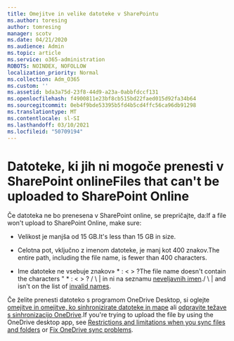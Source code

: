 ```yaml
---
title: Omejitve in velike datoteke v SharePointu
ms.author: toresing
author: tomresing
manager: scotv
ms.date: 04/21/2020
ms.audience: Admin
ms.topic: article
ms.service: o365-administration
ROBOTS: NOINDEX, NOFOLLOW
localization_priority: Normal
ms.collection: Adm_O365
ms.custom: ''
ms.assetid: bda3a75d-23f8-44d9-a23a-0abbfdccf131
ms.openlocfilehash: f4900811e23bf8cb515bd22faed015d92fa34b64
ms.sourcegitcommit: 0eb4f9bde53395b5fd4b5cd4ffc56ca96db91298
ms.translationtype: MT
ms.contentlocale: sl-SI
ms.lasthandoff: 03/10/2021
ms.locfileid: "50709194"
---
```

# <a name="files-that-cant-be-uploaded-to-sharepoint-online"></a><span data-ttu-id="40759-102">Datoteke, ki jih ni mogoče prenesti v SharePoint online</span><span class="sxs-lookup"><span data-stu-id="40759-102">Files that can't be uploaded to SharePoint Online</span></span>

<span data-ttu-id="40759-103">Če datoteka ne bo prenesena v SharePoint online, se prepričajte, da:</span><span class="sxs-lookup"><span data-stu-id="40759-103">If a file won't upload to SharePoint Online, make sure:</span></span>
  
- <span data-ttu-id="40759-104">Velikost je manjša od 15 GB.</span><span class="sxs-lookup"><span data-stu-id="40759-104">It's less than 15 GB in size.</span></span>
    
- <span data-ttu-id="40759-105">Celotna pot, vključno z imenom datoteke, je manj kot 400 znakov.</span><span class="sxs-lookup"><span data-stu-id="40759-105">The entire path, including the file name, is fewer than 400 characters.</span></span>
    
- <span data-ttu-id="40759-106">Ime datoteke ne vsebuje znakov» \* : \< \> ?</span><span class="sxs-lookup"><span data-stu-id="40759-106">The file name doesn't contain the characters " \* : \< \> ?</span></span> <span data-ttu-id="40759-107">/ \ | in ni na seznamu [neveljavnih imen](https://go.microsoft.com/fwlink/?linkid=866430).</span><span class="sxs-lookup"><span data-stu-id="40759-107">/ \ | and isn't on the list of [invalid names](https://go.microsoft.com/fwlink/?linkid=866430).</span></span>
    
<span data-ttu-id="40759-108">Če želite prenesti datoteko s programom OneDrive Desktop, si oglejte [omejitve in omejitve, ko sinhronizirate datoteke in mape](https://go.microsoft.com/fwlink/p/?LinkID=717734) ali [odpravite težave s sinhronizacijo OneDrive](https://go.microsoft.com/fwlink/?linkid=866431).</span><span class="sxs-lookup"><span data-stu-id="40759-108">If you're trying to upload the file by using the OneDrive desktop app, see [Restrictions and limitations when you sync files and folders](https://go.microsoft.com/fwlink/p/?LinkID=717734) or [Fix OneDrive sync problems](https://go.microsoft.com/fwlink/?linkid=866431).</span></span>
  


